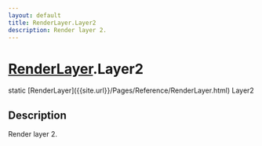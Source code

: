 ```yaml
---
layout: default
title: RenderLayer.Layer2
description: Render layer 2.
---
```

# [RenderLayer]({{site.url}}/Pages/Reference/RenderLayer.html).Layer2

<div class='signature' markdown='1'>
static [RenderLayer]({{site.url}}/Pages/Reference/RenderLayer.html) Layer2
</div>

## Description
Render layer 2.


